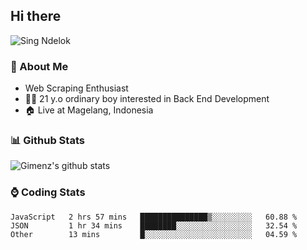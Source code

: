 
## Hi there
 ![Sing Ndelok](https://komarev.com/ghpvc/?username=Gimenz&color=green)

### 👤 About Me
* Web Scraping Enthusiast
* 🤷‍♂️ 21 y.o ordinary boy interested in Back End Development
* 🏠 Live at Magelang, Indonesia 

### 📊 Github Stats
  <img alt="Gimenz's github stats" src="https://github-readme-stats.vercel.app/api?username=Gimenz&count_private=true&hide=issues&show_icons=true&include_all_commits=true&line_height=24&border_radius=0"/>

### ⌚ Coding Stats
<!--START_SECTION:waka-->

```text
JavaScript   2 hrs 57 mins   ███████████████▒░░░░░░░░░   60.88 %
JSON         1 hr 34 mins    ████████░░░░░░░░░░░░░░░░░   32.54 %
Other        13 mins         █░░░░░░░░░░░░░░░░░░░░░░░░   04.59 %
```

<!--END_SECTION:waka-->
